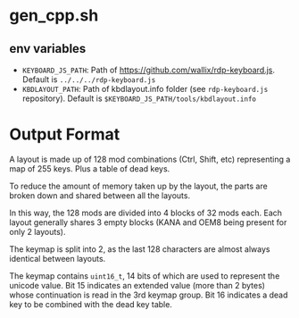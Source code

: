 # gen_cpp.sh

## env variables

- `KEYBOARD_JS_PATH`: Path of https://github.com/wallix/rdp-keyboard.js. Default is `../../../rdp-keyboard.js`
- `KBDLAYOUT_PATH`: Path of kbdlayout.info folder (see `rdp-keyboard.js` repository). Default is `$KEYBOARD_JS_PATH/tools/kbdlayout.info`

# Output Format

A layout is made up of 128 mod combinations (Ctrl, Shift, etc) representing a map of 255 keys. Plus a table of dead keys.

To reduce the amount of memory taken up by the layout, the parts are broken down and shared between all the layouts.

In this way, the 128 mods are divided into 4 blocks of 32 mods each. Each layout generally shares 3 empty blocks (KANA and OEM8 being present for only 2 layouts).

The keymap is split into 2, as the last 128 characters are almost always identical between layouts.

The keymap contains `uint16_t`, 14 bits of which are used to represent the unicode value. Bit 15 indicates an extended value (more than 2 bytes) whose continuation is read in the 3rd keymap group. Bit 16 indicates a dead key to be combined with the dead key table.
